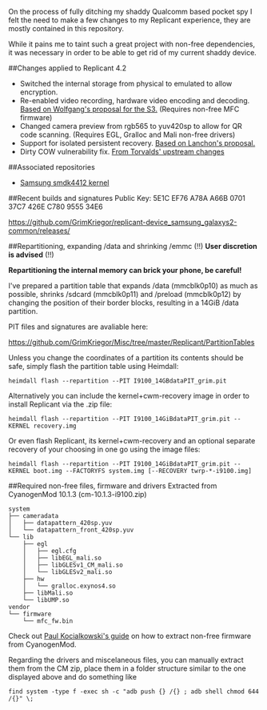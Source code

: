 On the process of fully ditching my shaddy Qualcomm based pocket spy I felt the need to make a few changes to my Replicant experience, they are mostly contained in this repository.

While it pains me to taint such a great project with non-free dependencies, it was necessary in order to be able to get rid of my current shaddy device.

##Changes applied to Replicant 4.2
- Switched the internal storage from physical to emulated to allow encryption.
- Re-enabled video recording, hardware video encoding and decoding. 
[Based on Wolfgang's proposal for the S3.](https://www.mail-archive.com/replicant@lists.osuosl.org/msg00444.html) (Requires non-free MFC firmware)
- Changed camera preview from rgb565 to yuv420sp to allow for QR code scanning. (Requires EGL, Gralloc and Mali non-free drivers)
- Support for isolated persistent recovery. [Based on Lanchon's proposal.](http://forum.xda-developers.com/galaxy-s2/orig-development/isorec-isolated-recovery-galaxy-s2-t3291176)
- Dirty COW vulnerability fix. [From Torvalds' upstream changes](https://lkml.org/lkml/2016/10/19/860)

##Associated repositories
- [Samsung smdk4412 kernel](https://github.com/GrimKriegor/replicant-kernel_samsung_smdk4412)

##Recent builds and signatures
Public Key: 5E1C EF76 A78A A66B 0701 37C7 426E C780 9555 34E6

<https://github.com/GrimKriegor/replicant-device_samsung_galaxys2-common/releases/>

##Repartitioning, expanding /data and shrinking /emmc
(!!) **User discretion is advised** (!!)

**Repartitioning the internal memory can brick your phone, be careful!**

I've prepared a partition table that expands /data (mmcblk0p10) as much as possible, shrinks /sdcard (mmcblk0p11) and /preload (mmcblk0p12) by changing the position of their border blocks, resulting in a 14GiB /data partition.

PIT files and signatures are avaliable here:

<https://github.com/GrimKriegor/Misc/tree/master/Replicant/PartitionTables>

Unless you change the coordinates of a partition its contents should be safe, simply flash the partition table using Heimdall:

    heimdall flash --repartition --PIT I9100_14GBdataPIT_grim.pit

Alternatively you can include the kernel+cwm-recovery image in order to install Replicant via the .zip file:

    heimdall flash --repartition --PIT I9100_14GiBdataPIT_grim.pit --KERNEL recovery.img

Or even flash Replicant, its kernel+cwm-recovery and an optional separate recovery of your choosing in one go using the image files:

    heimdall flash --repartition --PIT I9100_14GiBdataPIT_grim.pit --KERNEL boot.img --FACTORYFS system.img [--RECOVERY twrp-*-i9100.img]

##Required non-free files, firmware and drivers
Extracted from CyanogenMod 10.1.3 (cm-10.1.3-i9100.zip)

    system
    ├── cameradata
    │   ├── datapattern_420sp.yuv
    │   └── datapattern_front_420sp.yuv
    └── lib
        ├── egl
        │   ├── egl.cfg
        │   ├── libEGL_mali.so
        │   ├── libGLESv1_CM_mali.so
        │   └── libGLESv2_mali.so
        ├── hw
        │   └── gralloc.exynos4.so
        ├── libMali.so
        └── libUMP.so
    vendor
    └── firmware
        └── mfc_fw.bin

Check out [Paul Kocialkowski's guide](http://code.paulk.fr/article16/missing-proprietary-firmwares-in-android-systems) on how to extract non-free firmware from CyanogenMod.

Regarding the drivers and miscelaneous files, you can manually extract them from the CM zip, place them in a folder structure similar to the one displayed above and do something like

    find system -type f -exec sh -c "adb push {} /{} ; adb shell chmod 644 /{}" \;
